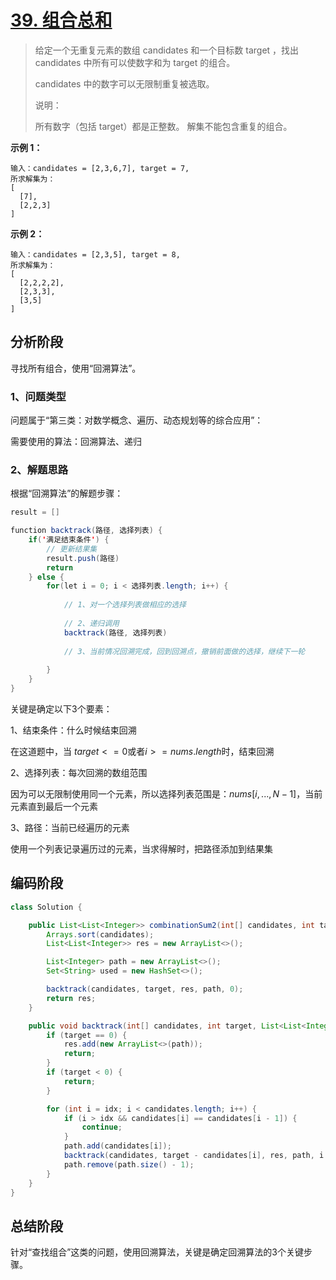 # [39. 组合总和](https://leetcode-cn.com/problems/combination-sum/)

> 给定一个无重复元素的数组 candidates 和一个目标数 target ，找出 candidates 中所有可以使数字和为 target 的组合。
>
> candidates 中的数字可以无限制重复被选取。
>
> 说明：
>
> 所有数字（包括 target）都是正整数。
> 解集不能包含重复的组合。

**示例 1：**

```
输入：candidates = [2,3,6,7], target = 7,
所求解集为：
[
  [7],
  [2,2,3]
]
```

**示例 2：**

```
输入：candidates = [2,3,5], target = 8,
所求解集为：
[
  [2,2,2,2],
  [2,3,3],
  [3,5]
]
```

## 分析阶段

寻找所有组合，使用“回溯算法”。

### 1、问题类型

问题属于“第三类：对数学概念、遍历、动态规划等的综合应用”：

需要使用的算法：回溯算法、递归

### 2、解题思路

根据“回溯算法”的解题步骤：

```JAVA
result = []

function backtrack(路径, 选择列表) {
    if('满足结束条件') {
        // 更新结果集
        result.push(路径)
        return
    } else {
        for(let i = 0; i < 选择列表.length; i++) {
            
            // 1、对一个选择列表做相应的选择
            
            // 2、递归调用
            backtrack(路径, 选择列表)
            
            // 3、当前情况回溯完成，回到回溯点，撤销前面做的选择，继续下一轮
           
        }
    }
}
```

关键是确定以下3个要素：

1、结束条件：什么时候结束回溯

在这道题中，当 $target <=0$或者$i>=nums.length$时，结束回溯

2、选择列表：每次回溯的数组范围

因为可以无限制使用同一个元素，所以选择列表范围是：$nums[i,...,N-1]$，当前元素直到最后一个元素

3、路径：当前已经遍历的元素

使用一个列表记录遍历过的元素，当求得解时，把路径添加到结果集

## 编码阶段

```java
class Solution {

    public List<List<Integer>> combinationSum2(int[] candidates, int target) {
        Arrays.sort(candidates);
        List<List<Integer>> res = new ArrayList<>();

        List<Integer> path = new ArrayList<>();
        Set<String> used = new HashSet<>();

        backtrack(candidates, target, res, path, 0);
        return res;
    }

    public void backtrack(int[] candidates, int target, List<List<Integer>> res, List<Integer> path, int idx) {
        if (target == 0) {
            res.add(new ArrayList<>(path));
            return;
        }
        if (target < 0) {
            return;
        }

        for (int i = idx; i < candidates.length; i++) {
            if (i > idx && candidates[i] == candidates[i - 1]) {
                continue;
            }
            path.add(candidates[i]);
            backtrack(candidates, target - candidates[i], res, path, i + 1);
            path.remove(path.size() - 1);
        }
    }
}
```

## 总结阶段

针对“查找组合”这类的问题，使用回溯算法，关键是确定回溯算法的3个关键步骤。